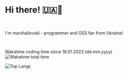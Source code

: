 # Hi there! 🇺🇦🌻
<br>
<p>I'm marshallovski - programmer and OSS fan from Ukraine!</p>
<br>

Wakatime coding time since 16.01.2023 (dd.mm.yyyy)
<br>
![Wakatime total time](https://wakatime.com/badge/user/b5a90bba-b9d7-4547-b6ef-b033498f3af8.svg) 

![Top Langs](https://github-readme-stats.vercel.app/api/top-langs/?username=marshallovski&layout=compact&theme=dark&count_private=true)

<!--
![My GitHub stats](https://github-readme-stats.vercel.app/api?username=marshallovski&count_private=true&theme=dark)
-->




